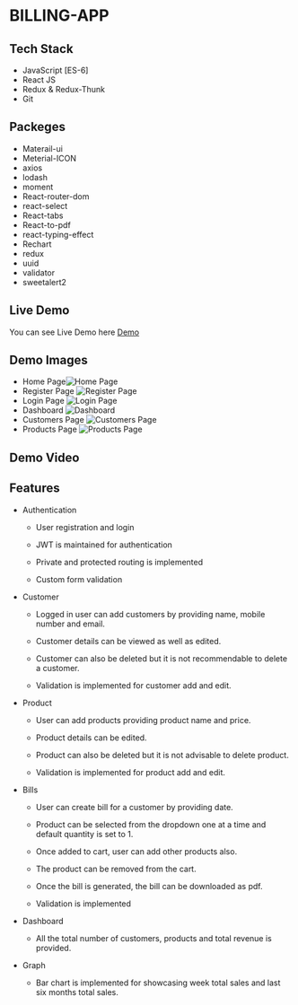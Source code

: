 # BILLING-APP

## Tech Stack
- JavaScript [ES-6]
- React JS
- Redux & Redux-Thunk
- Git
## Packeges
- Materail-ui
- Meterial-ICON
- axios
- lodash
- moment
- React-router-dom
- react-select
- React-tabs
- React-to-pdf
- react-typing-effect
- Rechart
- redux
- uuid
- validator
- sweetalert2

## Live Demo
You can see Live Demo here [Demo](https://practical-curran-9b7164.netlify.app/)

## Demo Images
 - Home Page![Home Page](https://user-images.githubusercontent.com/75414967/142910921-2f723ff0-43c9-4220-8a8f-78755a468387.png)
 - Register Page ![Register Page](https://user-images.githubusercontent.com/75414967/142913126-c8b442fd-92ca-420e-a111-c00f97269e2a.png)
 - Login Page ![Login Page](https://user-images.githubusercontent.com/75414967/142913315-27c6cc07-7279-4838-9272-b5a01d5bfec2.png)
 - Dashboard ![Dashboard](https://user-images.githubusercontent.com/75414967/142913478-dd062b87-dc68-40ec-9275-0bab297af34d.png)
 - Customers Page ![Customers Page](https://user-images.githubusercontent.com/75414967/142913685-029008e4-cebf-4509-bf4c-60d71235dc26.png)
 - Products Page ![Products Page](https://user-images.githubusercontent.com/75414967/142913884-1b9ae7c4-6a8a-4a3d-a30b-52729b9db2f3.png)

## Demo Video

## Features
- Authentication

     - User registration and login

     - JWT is maintained for authentication

     - Private and protected routing is implemented

     - Custom form validation

- Customer

     -  Logged in user can add customers by providing name, mobile number and email.

     -  Customer details can be viewed as well as edited.

     -  Customer can also be deleted but it is not recommendable to delete a customer.

     -  Validation is implemented for customer add and edit.

- Product

     -  User can add products providing product name and price.

     -  Product details can be edited.

     -  Product can also be deleted but it is not advisable to delete product.

     -  Validation is implemented for product add and edit.

- Bills

     -  User can create bill for a customer by providing date.

     -  Product can be selected from the dropdown one at a time and default quantity is set to 1.

     -  Once added to cart, user can add other products also.

     -  The product can be removed from the cart.

     -  Once the bill is generated, the bill can be downloaded as pdf.

     -  Validation is implemented

- Dashboard

     -  All the total number of customers, products and total revenue is provided.

- Graph

     -  Bar chart is implemented for showcasing week total sales and last six months total sales.
